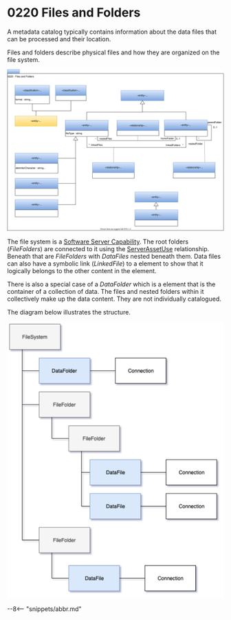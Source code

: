 <!-- SPDX-License-Identifier: CC-BY-4.0 -->
<!-- Copyright Contributors to the Egeria project. -->

# 0220 Files and Folders

A metadata catalog typically contains information about the data files that can be processed and their location.  

Files and folders describe physical files and how they are organized on the file system.

![UML](0220-files-and-folders.svg)

The file system is a [Software Server Capability](0042-software-server-capabilities.md). The root folders (*FileFolders*) are connected to it using the [ServerAssetUse](0045-servers-and-assets.md) relationship. Beneath that are *FileFolders* with *DataFiles* nested beneath them. Data files can also have a symbolic link (*LinkedFile*) to a element to show that it logically belongs to the other content in the element.

There is also a special case of a *DataFolder* which is a element that is the container of a collection of data. The files and nested folders within it collectively make up the data content. They are not individually catalogued.

The diagram below illustrates the structure.

![File system structure](0220-files-and-folders-example.svg)

--8<-- "snippets/abbr.md"
